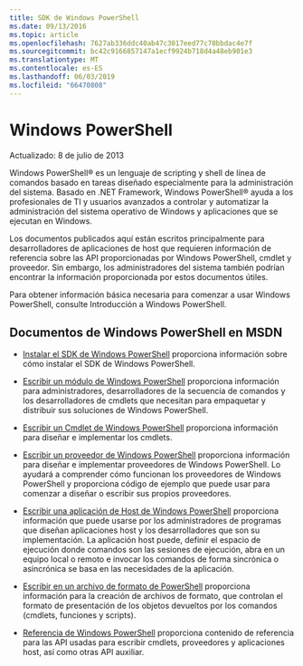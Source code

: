 ```yaml
---
title: SDK de Windows PowerShell
ms.date: 09/13/2016
ms.topic: article
ms.openlocfilehash: 7627ab336ddc40ab47c3017eed77c78bbdac4e7f
ms.sourcegitcommit: bc42c9166857147a1ecf9924b718d4a48eb901e3
ms.translationtype: MT
ms.contentlocale: es-ES
ms.lasthandoff: 06/03/2019
ms.locfileid: "66470808"
---
```

# <a name="windows-powershell"></a>Windows PowerShell

Actualizado: 8 de julio de 2013

Windows PowerShell® es un lenguaje de scripting y shell de línea de comandos basado en tareas diseñado especialmente para la administración del sistema. Basado en .NET Framework, Windows PowerShell® ayuda a los profesionales de TI y usuarios avanzados a controlar y automatizar la administración del sistema operativo de Windows y aplicaciones que se ejecutan en Windows.

Los documentos publicados aquí están escritos principalmente para desarrolladores de aplicaciones de host que requieren información de referencia sobre las API proporcionadas por Windows PowerShell, cmdlet y proveedor.
Sin embargo, los administradores del sistema también podrían encontrar la información proporcionada por estos documentos útiles.

Para obtener información básica necesaria para comenzar a usar Windows PowerShell, consulte Introducción a Windows PowerShell.

## <a name="windows-powershell-documents-on-msdn"></a>Documentos de Windows PowerShell en MSDN

- [Instalar el SDK de Windows PowerShell](./installing-the-windows-powershell-sdk.md) proporciona información sobre cómo instalar el SDK de Windows PowerShell.

- [Escribir un módulo de Windows PowerShell](./module/writing-a-windows-powershell-module.md) proporciona información para administradores, desarrolladores de la secuencia de comandos y los desarrolladores de cmdlets que necesitan para empaquetar y distribuir sus soluciones de Windows PowerShell.

- [Escribir un Cmdlet de Windows PowerShell](./cmdlet/writing-a-windows-powershell-cmdlet.md) proporciona información para diseñar e implementar los cmdlets.

- [Escribir un proveedor de Windows PowerShell](./provider/writing-a-windows-powershell-provider.md) proporciona información para diseñar e implementar proveedores de Windows PowerShell. Lo ayudará a comprender cómo funcionan los proveedores de Windows PowerShell y proporciona código de ejemplo que puede usar para comenzar a diseñar o escribir sus propios proveedores.

- [Escribir una aplicación de Host de Windows PowerShell](./hosting/writing-a-windows-powershell-host-application.md) proporciona información que puede usarse por los administradores de programas que diseñan aplicaciones host y los desarrolladores que son su implementación. La aplicación host puede, definir el espacio de ejecución donde comandos son las sesiones de ejecución, abra en un equipo local o remoto e invocar los comandos de forma sincrónica o asincrónica se basa en las necesidades de la aplicación.

- [Escribir en un archivo de formato de PowerShell](./format/writing-a-powershell-formatting-file.md) proporciona información para la creación de archivos de formato, que controlan el formato de presentación de los objetos devueltos por los comandos (cmdlets, funciones y scripts).

- [Referencia de Windows PowerShell](./windows-powershell-reference.md) proporciona contenido de referencia para las API usadas para escribir cmdlets, proveedores y aplicaciones host, así como otras API auxiliar.
